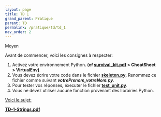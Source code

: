 ```yaml
---
layout: page
title: TD 1
grand_parent: Pratique
parent: TD
permalink: /pratique/td/td_1
nav_order: 2
---
```


<link rel="stylesheet" href="/css/placement-label.css">
<p class="label label-yellow">Moyen</p>

Avant de commencer, voici les consignes à respecter:


1. Activez votre environnement Python. <b>(cf <a href="/docs/survival_kit.pdf" target="_blank"> survival_kit.pdf</a> > CheatSheet > VirtualEnv)</b>.
2. Vous devez écrire votre code dans le fichier <a href="/docs/td_1/skeleton.py"> <b>skeleton.py</b></a>. Renommez ce fichier comme suivant <b>  <i>votrePrenom_votreNom.py</i></b>.
3. Pour tester vos réponses, éxecuter le fichier <a href="/docs/td_1/test_unit.py"><b>test_unit.py</b></a>.
4. Vous ne devez utiliser aucune fonction provenant des librairies Python.

<u>Voici le sujet: </u>

<a href="/docs/td_1/TD-1-Strings.pdf" target="_blank"><b> TD-1-Strings.pdf</b></a>
